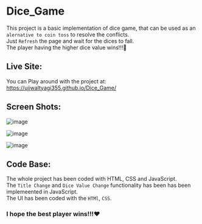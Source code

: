 # Dice_Game
This project is a basic implementation of dice game, that can be used as an `alernative to coin toss` to resolve the conflicts.<br />
Just `Refresh` the page and wait for the dices to fall.<br />
The player having the higher dice value wins!!!🥳


## Live Site:
You can Play around with the project at:<br />
https://ujjwaltyagi355.github.io/Dice_Game/


## Screen Shots:
![image](https://user-images.githubusercontent.com/61249902/109504487-99a5f880-7ac1-11eb-85dc-bbd942bcbff7.png)


![image](https://user-images.githubusercontent.com/61249902/109504584-b5a99a00-7ac1-11eb-9f70-18c2fa0fe6fa.png)


![image](https://user-images.githubusercontent.com/61249902/109504426-87c45580-7ac1-11eb-8998-91c799c32b20.png)



## Code Base:
The whole project has been coded with HTML, CSS and JavaScript.<br />
The `Title Change` and `Dice Value Change` functionality has been has been implemeented in JavaScript.<br />
The UI has been coded with the `HTMl`, `CSS`.

<h3 allign="center">I hope the best player wins!!!❤️</h3>
